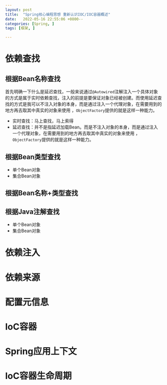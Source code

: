 ```yaml
---
layout: post
title:  "Spring核心编程思想 重新认识IOC/IOC容器概述"
date:   2022-05-16 22:55:06 +0800--
categories: [Spring, ]
tags: [框架, ]  

---
```


# 依赖查找

## 根据Bean名称查找

首先明确一下什么是延迟查找，一般来说通过`@Autowired`注解注入一个具体对象的方式是属于实时依赖查找，注入的前提是要保证对象已经被创建。而使用延迟查找的方式是我可以不注入对象的本身，而是通过注入一个代理对象，在需要用到的地方再去取其中真实的对象来使用 ，`ObjectFactory`提供的就是这样一种能力。

- 实时查找：马上查找，马上索得
- 延迟查找：并不是指延迟加载Bean。而是不注入对象的本身，而是通过注入一个代理对象，在需要用到的地方再去取其中真实的对象来使用 ，`ObjectFactory`提供的就是这样一种能力。

## 根据Bean类型查找

- 单个Bean对象
- 集合Bean对象

## 根据Bean名称+类型查找

## 根据Java注解查找

- 单个Bean对象
- 集合Bean对象





# 依赖注入



# 依赖来源



# 配置元信息



# IoC容器



# Spring应用上下文



# IoC容器生命周期
